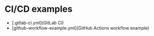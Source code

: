 # CI/CD examples

* [.gitlab-ci.yml](GitLab CI)
* [github-workflow-example.yml](GitHub Actions workflow example)
